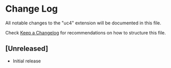 # Change Log

All notable changes to the "uc4" extension will be documented in this file.

Check [Keep a Changelog](http://keepachangelog.com/) for recommendations on how to structure this file.

## [Unreleased]

- Initial release